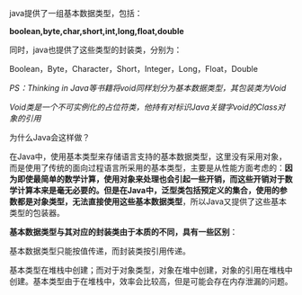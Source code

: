 java提供了一组基本数据类型，包括：

**boolean,byte,char,short,int,long,float,double**

同时，java也提供了这些类型的封装类，分别为：

Boolean，Byte，Character，Short，Integer，Long，Float，Double

*PS：Thinking in Java等书籍将void同样划分为基本数据类型，其包装类为Void*

*Void类是一个不可实例化的占位符类，他持有对标识Java关键字void的Class对象的引用*



为什么Java会这样做？



在Java中，使用基本类型来存储语言支持的基本数据类型，这里没有采用对象，而是使用了传统的面向过程语言所采用的基本类型，主要是从性能方面考虑的：**因为即使最简单的数学计算，使用对象来处理也会引起一些开销，而这些开销对于数学计算本来是毫无必要的。但是在Java中，泛型类包括预定义的集合，使用的参数都是对象类型，无法直接使用这些基本数据类型**，所以Java又提供了这些基本类型的包装器。



**基本数据类型与其对应的封装类由于本质的不同，具有一些区别**：

基本数据类型只能按值传递，而封装类按引用传递。

基本类型在堆栈中创建；而对于对象类型，对象在堆中创建，对象的引用在堆栈中创建。基本类型由于在堆栈中，效率会比较高，但是可能会存在内存泄漏的问题。